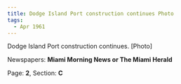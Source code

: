 ```yaml
---  
title: Dodge Island Port construction continues Photo  
tags:  
  - Apr 1961  
---  
```

  
Dodge Island Port construction continues. [Photo]  
  
Newspapers: **Miami Morning News or The Miami Herald**  
  
Page: **2**, Section: **C** 
